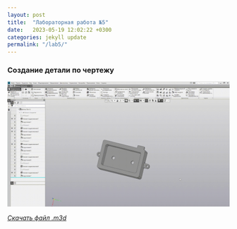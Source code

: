 ```yaml
---
layout: post
title:  "Лабораторная работа №5"
date:   2023-05-19 12:02:22 +0300
categories: jekyll update
permalink: "/lab5/"
---
```

### Создание детали по чертежу

![19.05.2023](/assets/img/19.05.2023.gif)

[*Скачать файл .m3d*](https://disk.yandex.ru/d/IksOrkX1rPQygA)